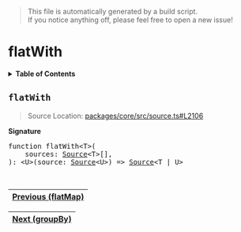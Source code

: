 > This file is automatically generated by a build script.<br>If you notice anything off, please feel free to open a new issue!

# flatWith

<details><summary><b>Table of Contents</b></summary>

1. [<code>flatWith</code>](#flatWith)</details>

## <a name="flatWith"></a><code>flatWith</code>

> Source Location: [packages\/core\/src\/source.ts#L2106](..\/..\/packages\/core\/src\/source.ts#L2106)

<b>Signature</b>

<pre>function flatWith&lt;T&gt;(<br>    sources: <a href="../03-api-source/00-Source.md#Source-Interface">Source</a>&lt;T&gt;[],<br>): &lt;U&gt;(source: <a href="../03-api-source/00-Source.md#Source-Interface">Source</a>&lt;U&gt;) =&gt; <a href="../03-api-source/00-Source.md#Source-Interface">Source</a>&lt;T | U&gt;</pre><br>

| [Previous \(flatMap\)](033-flatMap.md#readme) |
| --- |

<div align="right">

| [Next \(groupBy\)](035-groupBy.md#readme) |
| --- |
</div>
